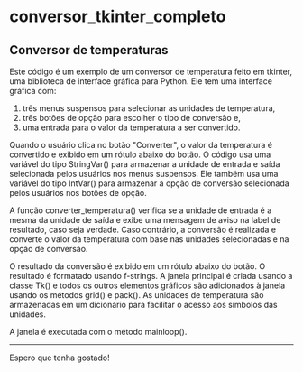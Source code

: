 # conversor_tkinter_completo
 Conversor de temperaturas
---
Este código é um exemplo de um conversor de temperatura feito em tkinter, uma biblioteca de interface gráfica para Python.
Ele tem uma interface gráfica com:
 1.	três menus suspensos para selecionar as unidades de temperatura,
 2.	três botões de opção para escolher o tipo de conversão e,
 3.	uma entrada para o valor da temperatura a ser convertido.

Quando o usuário clica no botão "Converter", o valor da temperatura é convertido e exibido em um rótulo abaixo do botão.
O código usa uma variável do tipo StringVar() para armazenar a unidade de entrada e saída selecionada pelos usuários nos menus suspensos. Ele também usa uma variável do tipo IntVar() para armazenar a opção de conversão selecionada pelos usuários nos botões de opção.

A função converter_temperatura() verifica se a unidade de entrada é a mesma da unidade de saída e exibe uma mensagem de aviso na label de resultado, caso seja verdade. Caso contrário, a conversão é realizada e converte o valor da temperatura com base nas unidades selecionadas e na opção de conversão.
 
O resultado da conversão é exibido em um rótulo abaixo do botão. O resultado é formatado usando f-strings.
A janela principal é criada usando a classe Tk() e todos os outros elementos gráficos são adicionados à janela usando os métodos grid() e pack().
As unidades de temperatura são armazenadas em um dicionário para facilitar o acesso aos símbolos das unidades.

A janela é executada com o método mainloop().

---
Espero que tenha gostado!
